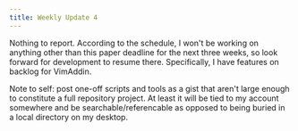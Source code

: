 ```yaml
---
title: Weekly Update 4
---
```


Nothing to report. According to the schedule, I won't be working on anything other than this paper deadline for the next three weeks, so look forward for development to resume there. Specifically, I have features on backlog for VimAddin.

Note to self: post one-off scripts and tools as a gist that aren't large enough to constitute a full repository project. At least it will be tied to my account somewhere and be searchable/referencable as opposed to being buried in a local directory on my desktop.

